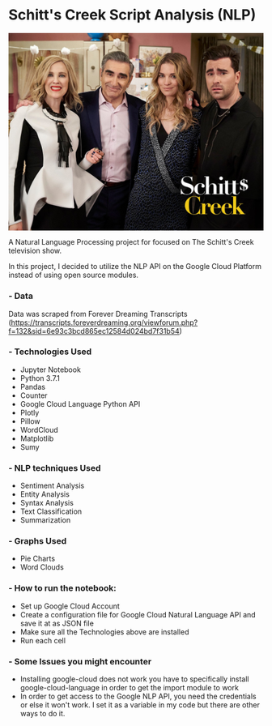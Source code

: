 # Schitt's Creek Script Analysis (NLP)
<img src="https://github.com/acheamponge/Schitts_Creek/blob/master/Images/7.jpg" align="middle">


A Natural Language Processing project for focused on The Schitt's Creek television show.

In this project, I decided to utilize the NLP API on the Google Cloud Platform instead of using open source modules.


### - Data
Data was scraped from Forever Dreaming Transcripts (https://transcripts.foreverdreaming.org/viewforum.php?f=132&sid=6e93c3bcd865ec12584d024bd7f31b54)


### - Technologies Used
- Jupyter Notebook
- Python 3.7.1
- Pandas
- Counter 
- Google Cloud Language Python API
- Plotly
- Pillow
- WordCloud
- Matplotlib 
- Sumy


### - NLP techniques Used
- Sentiment Analysis
- Entity Analysis
- Syntax Analysis
- Text Classification
- Summarization


### - Graphs Used
- Pie Charts
- Word Clouds

### - How to run the notebook:
- Set up Google Cloud Account
- Create a configuration file for Google Cloud Natural Language API and save it at as JSON file
- Make sure all the Technologies above are installed
- Run each cell

### - Some Issues you might encounter
- Installing google-cloud does not work you have to specifically install google-cloud-language in order to get the import module to work
- In order to get access to the Google NLP API, you need the credentials or else it won't work. I set it as a variable in my code but there are other ways to do it.


